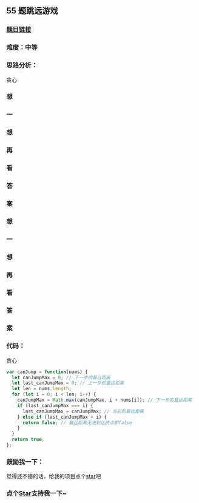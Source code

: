 ## 55 题跳远游戏

### [题目链接](https://leetcode-cn.com/problems/jump-game/)

### 难度：中等

### 思路分析：

贪心

### 想

### 一

### 想

### 再

### 看

### 答

### 案

### 想

### 一

### 想

### 再

### 看

### 答

### 案

### 代码：

贪心

```js
var canJump = function(nums) {
  let canJumpMax = 0; // 下一步的最远距离
  let last_canJumpMax = 0; // 上一步的最远距离
  let len = nums.length;
  for (let i = 0; i < len; i++) {
    canJumpMax = Math.max(canJumpMax, i + nums[i]); // 下一步的最远距离
    if (last_canJumpMax === i) {
      last_canJumpMax = canJumpMax; // 当前的最远距离
    } else if (last_canJumpMax < i) {
      return false; // 最远距离无法到达终点即false
    }
  }
  return true;
};
```

### 鼓励我一下：

觉得还不错的话，给我的项目点个[star](https://github.com/OBKoro1/Brush_algorithm)吧
<!-- 特殊字符串：用于修改/删除markdown的结尾提示语-OBKoro1 -->
### 点个[Star](https://github.com/OBKoro1/Brush_algorithm)支持我一下~

